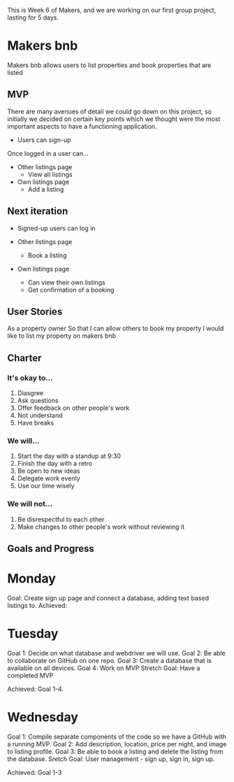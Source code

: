 This is Week 6 of Makers, and we are working on our first group project, lasting for 5 days.

# Makers bnb

Makers bnb allows users to list properties and book properties that are listed

## MVP

There are many avenues of detail we could go down on this project, so initially we decided on certain key points which we thought were the most important aspects to have a functioning application.

* Users can sign-up

Once logged in a user can...
* Other listings page
  * View all listings
* Own listings page
  * Add a listing

## Next iteration
* Signed-up users can log in

* Other listings page
  * Book a listing

* Own listings page
  * Can view their own listings
  * Get confirmation of a booking

## User Stories

As a property owner
So that I can allow others to book my property
I would like to list my property on makers bnb

## Charter

### It's okay to...

1. Diasgree
2. Ask questions
3. Offer feedback on other people's work
4. Not understand
5. Have breaks

### We will...

1. Start the day with a standup at 9:30
2. Finish the day with a retro
3. Be open to new ideas
4. Delegate work evenly
5. Use our time wisely

### We will not...

1. Be disrespectful to each other
2. Make changes to other people's work without reviewing it

## Goals and Progress

# Monday
Goal: Create sign up page and connect a database, adding text based listings to.
Achieved:

# Tuesday
Goal 1: Decide on what database and webdriver we will use.
Goal 2: Be able to collaborate on GitHub on one repo.
Goal 3: Create a database that is available on all devices.
Goal 4: Work on MVP
Stretch Goal: Have a completed MVP

Achieved: Goal 1-4.

# Wednesday
Goal 1: Compile separate components of the code so we have a GitHub with a running MVP.
Goal 2: Add description, location, price per night, and image to listing profile.
Goal 3: Be able to book a listing and delete the listing from the database.
Sretch Goal: User management - sign up, sign in, sign up.

Achieved: Goal 1-3
